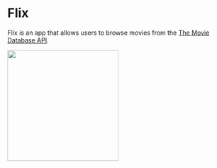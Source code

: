 # Flix
Flix is an app that allows users to browse movies from the [The Movie Database API](http://docs.themoviedb.apiary.io/#).


<img src="http://g.recordit.co/RuCKR1QiVo.gif" width=250><br>


